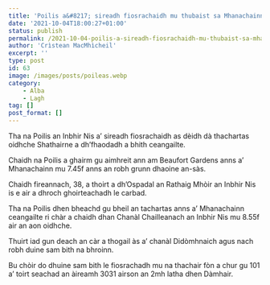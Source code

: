 ```yaml
---
title: 'Poilis a&#8217; sireadh fiosrachaidh mu thubaist sa Mhanachainn'
date: '2021-10-04T18:00:27+01:00'
status: publish
permalink: /2021-10-04-poilis-a-sireadh-fiosrachaidh-mu-thubaist-sa-mhanachainn
author: 'Crìstean MacMhìcheil'
excerpt: ''
type: post
id: 63
image: /images/posts/poileas.webp
category:
    - Alba
    - Lagh
tag: []
post_format: []
---
```

Tha na Poilis an Inbhir Nis a’ sireadh fiosrachaidh as dèidh dà thachartas oidhche Shathairne a dh’fhaodadh a bhith ceangailte.

Chaidh na Poilis a ghairm gu aimhreit ann am Beaufort Gardens anns a’ Mhanachainn mu 7.45f anns an robh grunn dhaoine an-sàs.

Chaidh fireannach, 38, a thoirt a dh’Ospadal an Rathaig Mhòir an Inbhir Nis is e air a dhroch ghoirteachadh le carbad.

Tha na Poilis dhen bheachd gu bheil an tachartas anns a’ Mhanachainn ceangailte ri chàr a chaidh dhan Chanàl Chailleanach an Inbhir Nis mu 8.55f air an aon oidhche.

Thuirt iad gun deach an càr a thogail às a’ chanàl Didòmhnaich agus nach robh duine sam bith na bhroinn.

Bu chòir do dhuine sam bith le fiosrachadh mu na thachair fòn a chur gu 101 a’ toirt seachad an àireamh 3031 airson an 2mh latha dhen Dàmhair.

